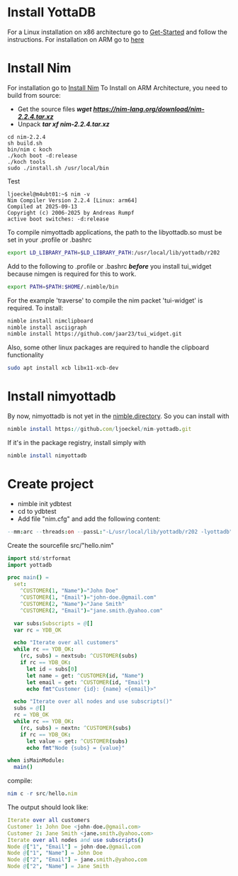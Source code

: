 # Install YottaDB
For a Linux installation on x86 architecture go to [Get-Started](https://yottadb.com/product/get-started/#your-linux-system)
and follow the instructions. For installation on ARM go to [here](installation_yottadb.md)

# Install Nim
For installation go to [Install Nim](https://nim-lang.org/install.html)
To Install on ARM Architecture, you need to build from source:
- Get the source files 
***wget https://nim-lang.org/download/nim-2.2.4.tar.xz***
- Unpack
***tar xf nim-2.2.4.tar.xz***
```
cd nim-2.2.4
sh build.sh
bin/nim c koch
./koch boot -d:release
./koch tools
sudo ./install.sh /usr/local/bin
```

Test
```
ljoeckel@m4ubt01:~$ nim -v
Nim Compiler Version 2.2.4 [Linux: arm64]
Compiled at 2025-09-13
Copyright (c) 2006-2025 by Andreas Rumpf
active boot switches: -d:release
```

To compile nimyottadb applications, the path to the libyottadb.so must be set in your .profile or .bashrc
```bash
export LD_LIBRARY_PATH=$LD_LIBRARY_PATH:/usr/local/lib/yottadb/r202
```

Add to the following to .profile or .bashrc ***before*** you install tui_widget because nimgen is required for this to work.
```bash
export PATH=$PATH:$HOME/.nimble/bin
````

For the example 'traverse' to compile the nim packet 'tui-widget' is required. To install:
```bash
nimble install nimclipboard
nimble install asciigraph
nimble install https://github.com/jaar23/tui_widget.git
```
Also, some other linux packages are required to handle the clipboard functionality
```bash
sudo apt install xcb libx11-xcb-dev
```


# Install nimyottadb
By now, nimyottadb is not yet in the [nimble.directory](https://nimble.directory/). So you can install with
```nim
nimble install https://github.com/ljoeckel/nim-yottadb.git
```

If it's in the package registry, install simply with
```nim
nimble install nimyottadb
```

# Create project
- nimble init ydbtest
- cd to ydbtest
- Add file "nim.cfg" and add the following content:
```nim
--mm:arc --threads:on --passL:"-L/usr/local/lib/yottadb/r202 -lyottadb"
```

Create the sourcefile src/"hello.nim"
```nim
import std/strformat
import yottadb

proc main() =
  set:
    ^CUSTOMER(1, "Name")="John Doe"
    ^CUSTOMER(1, "Email")="john-doe.@gmail.com"
    ^CUSTOMER(2, "Name")="Jane Smith"
    ^CUSTOMER(2, "Email")="jane.smith.@yahoo.com"

  var subs:Subscripts = @[]
  var rc = YDB_OK

  echo "Iterate over all customers"
  while rc == YDB_OK:
    (rc, subs) = nextsub: ^CUSTOMER(subs)
    if rc == YDB_OK:
      let id = subs[0]
      let name = get: ^CUSTOMER(id, "Name")
      let email = get: ^CUSTOMER(id, "Email")
      echo fmt"Customer {id}: {name} <{email}>"

  echo "Iterate over all nodes and use subscripts()"
  subs = @[]
  rc = YDB_OK
  while rc == YDB_OK:
    (rc, subs) = nextn: ^CUSTOMER(subs)
    if rc == YDB_OK:
      let value = get: ^CUSTOMER(subs)
      echo fmt"Node {subs} = {value}"

when isMainModule:
  main()
````
compile:
```nim
nim c -r src/hello.nim
````

The output should look like:
```nim
Iterate over all customers
Customer 1: John Doe <john-doe.@gmail.com>
Customer 2: Jane Smith <jane.smith.@yahoo.com>
Iterate over all nodes and use subscripts()
Node @["1", "Email"] = john-doe.@gmail.com
Node @["1", "Name"] = John Doe
Node @["2", "Email"] = jane.smith.@yahoo.com
Node @["2", "Name"] = Jane Smith
```